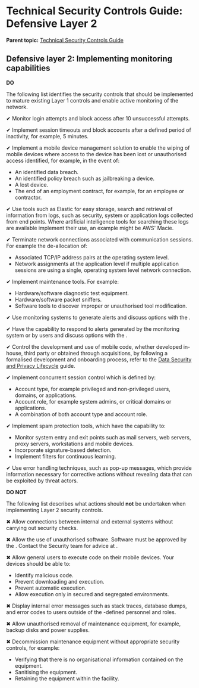 # Technical Security Controls Guide: Defensive Layer 2

**Parent topic:** [Technical Security Controls Guide](technical-security-controls-guide.md)

## Defensive layer 2: Implementing monitoring capabilities

**DO**

The following list identifies the security controls that should be implemented to mature existing Layer 1 controls and enable active monitoring of the network.

✔ Monitor login attempts and block access after 10 unsuccessful attempts.

✔ Implement session timeouts and block accounts after a defined period of inactivity, for example, 5 minutes.

✔ Implement a mobile device management solution to enable the wiping of mobile devices where access to the device has been lost or unauthorised access identified, for example, in the event of:

-   An identified data breach.
-   An identified policy breach such as jailbreaking a device.
-   A lost device.
-   The end of an employment contract, for example, for an employee or contractor.

✔ Use tools such as Elastic for easy storage, search and retrieval of information from logs, such as security, system or application logs collected from end points. Where artificial intelligence tools for searching these logs are available implement their use, an example might be AWS' Macie.

✔ Terminate network connections associated with communication sessions. For example the de-allocation of:

-   Associated TCP/IP address pairs at the operating system level.
-   Network assignments at the application level if multiple application sessions are using a single, operating system level network connection.

✔ Implement maintenance tools. For example:

-   Hardware/software diagnostic test equipment.
-   Hardware/software packet sniffers.
-   Software tools to discover improper or unauthorised tool modification.

✔ Use monitoring systems to generate alerts and discuss options with the .

✔ Have the capability to respond to alerts generated by the monitoring system or by users and discuss options with the .

✔ Control the development and use of mobile code, whether developed in-house, third party or obtained through acquisitions, by following a formalised development and onboarding process, refer to the [Data Security and Privacy Lifecycle](data-security-and-privacy-lifecycle.md) guide.

✔ Implement concurrent session control which is defined by:

-   Account type, for example privileged and non-privileged users, domains, or applications.
-   Account role, for example system admins, or critical domains or applications.
-   A combination of both account type and account role.

✔ Implement spam protection tools, which have the capability to:

-   Monitor system entry and exit points such as mail servers, web servers, proxy servers, workstations and mobile devices.
-   Incorporate signature-based detection.
-   Implement filters for continuous learning.

✔ Use error handling techniques, such as pop-up messages, which provide information necessary for corrective actions without revealing data that can be exploited by threat actors.

**DO NOT**

The following list describes what actions should **not** be undertaken when implementing Layer 2 security controls.

✖ Allow connections between internal and external systems without carrying out security checks.

✖ Allow the use of unauthorised software. Software must be approved by the . Contact the Security team for advice at .

✖ Allow general users to execute code on their mobile devices. Your devices should be able to:

-   Identify malicious code.
-   Prevent downloading and execution.
-   Prevent automatic execution.
-   Allow execution only in secured and segregated environments.

✖ Display internal error messages such as stack traces, database dumps, and error codes to users outside of the -defined personnel and roles.

✖ Allow unauthorised removal of maintenance equipment, for example, backup disks and power supplies.

✖ Decommission maintenance equipment without appropriate security controls, for example:

-   Verifying that there is no organisational information contained on the equipment.
-   Sanitising the equipment.
-   Retaining the equipment within the facility.

